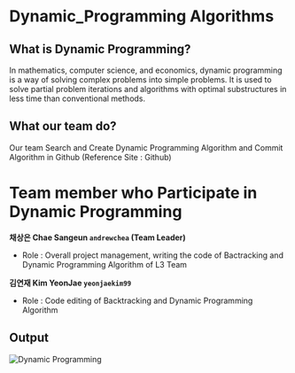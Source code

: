 # Dynamic_Programming Algorithms

## What is Dynamic Programming?
In mathematics, computer science, and economics, dynamic programming is a way of solving complex problems into simple problems. 
It is used to solve partial problem iterations and algorithms with optimal substructures in less time than conventional methods. 

## What our team do?
Our team Search and Create Dynamic Programming Algorithm and Commit Algorithm in Github (Reference Site : Github)

# Team member who Participate in Dynamic Programming
**채상은 Chae Sangeun `andrewchea` (Team Leader)** 
- Role : Overall project management, writing the code of Bactracking and Dynamic Programming Algorithm of L3 Team

**김연재 Kim YeonJae `yeonjaekim99`**
- Role : Code editing of Backtracking and Dynamic Programming Algorithm

## Output 
![Dynamic Programming](https://user-images.githubusercontent.com/50195267/70375503-c6607400-1941-11ea-9ea2-da543b9ec2a2.png)
